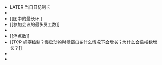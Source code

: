 - LATER  当日日记制卡
-
- [[图中的最长环]]
- [[参加会议的最多员工数]]
-
- [[浮点数]]
- [[TCP 拥塞控制？慢启动的时候窗口在什么情况下会增长？为什么会呈指数增长？]]
-
-